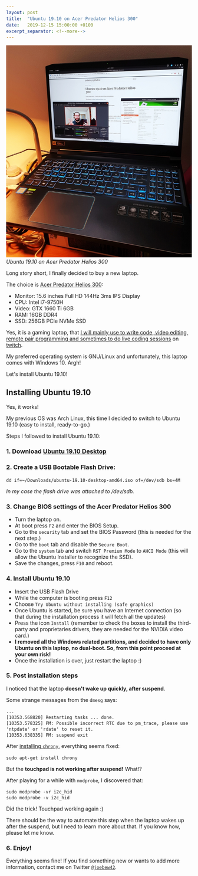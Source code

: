 ```yaml
---
layout: post
title:  "Ubuntu 19.10 on Acer Predator Helios 300"
date:   2019-12-15 15:00:00 +0100
excerpt_separator: <!--more-->
---
```


![Ubuntu 19.10 on Acer Predator Helios 300](/assets/ubuntu-19.10-on-acer-predator-helios-300.jpg)
_Ubuntu 19.10 on Acer Predator Helios 300_

Long story short, I finally decided to buy a new laptop.

The choice is [Acer Predator Helios 300](https://www.amazon.com/Acer-Predator-i7-9750H-Keyboard-PH315-52-78VL/dp/B07QXLFLXT):

- Monitor: 15.6 inches Full HD 144Hz 3ms IPS Display
- CPU: Intel i7-9750H
- Video: GTX 1660 Ti 6GB
- RAM: 16GB DDR4
- SSD: 256GB PCIe NVMe SSD

Yes, it is a gaming laptop, that [I will mainly use to write code, video editing, remote pair programming and sometimes to do live coding sessions](https://twitter.com/joebew42/status/1188143433371836416) on [twitch](https://twitch.tv/joebew42).

My preferred operating system is GNU/Linux and unfortunately, this laptop comes with Windows 10. Argh!

Let's install Ubuntu 19.10!

<!--more-->

## Installing Ubuntu 19.10

Yes, it works!

My previous OS was Arch Linux, this time I decided to switch to Ubuntu 19.10 (easy to install, ready-to-go.)

Steps I followed to install Ubuntu 19.10:

### 1. Download [Ubuntu 19.10 Desktop](http://releases.ubuntu.com/19.10/)

### 2. Create a USB Bootable Flash Drive:

`dd if=~/Downloads/ubuntu-19.10-desktop-amd64.iso of=/dev/sdb bs=4M`

_In my case the flash drive was attached to /dev/sdb._

### 3. Change BIOS settings of the Acer Predator Helios 300

- Turn the laptop on.
- At boot press `F2` and enter the BIOS Setup.
- Go to the `security` tab and set the BIOS Password (this is needed for the next step.)
- Go to the `boot` tab and disable the `Secure Boot`.
- Go to the `system` tab and switch `RST Premium Mode` to `AHCI Mode` (this will allow the Ubuntu Installer to recognize the SSD).
- Save the changes, press `F10` and reboot.

### 4. Install Ubuntu 19.10

- Insert the USB Flash Drive
- While the computer is booting press `F12`
- Choose `Try Ubuntu without installing (safe graphics)`
- Once Ubuntu is started, be sure you have an Internet connection (so that during the installation process it will fetch all the updates)
- Press the icon `Install` (remember to check the boxes to install the third-party and proprietaries drivers, they are needed for the NVIDIA video card.)
- **I removed all the Windows related partitions, and decided to have only Ubuntu on this laptop, no dual-boot. So, from this point proceed at your own risk!**
- Once the installation is over, just restart the laptop :)

### 5. Post installation steps

I noticed that the laptop **doesn't wake up quickly, after suspend**.

Some strange messages from the `dmesg` says:

```
...
[10353.568820] Restarting tasks ... done.
[10353.578325] PM: Possible incorrect RTC due to pm_trace, please use 'ntpdate' or 'rdate' to reset it.
[10353.638335] PM: suspend exit
```

After [installing `chrony`](https://vitux.com/keep-your-clock-sync-with-internet-time-servers-in-ubuntu/), everything seems fixed:

`sudo apt-get install chrony`

But the **touchpad is not working after suspend!** What!?

After playing for a while with `modprobe`, I discovered that:

```
sudo modprobe -vr i2c_hid
sudo modprobe -v i2c_hid
```

Did the trick! Touchpad working again :)

There should be the way to automate this step when the laptop wakes up after the suspend, but I need to learn more about that. If you know how, please let me know.

### 6. Enjoy!

Everything seems fine! If you find something new or wants to add more information, contact me on Twitter [`@joebew42`](https://twitter.com/joebew42).